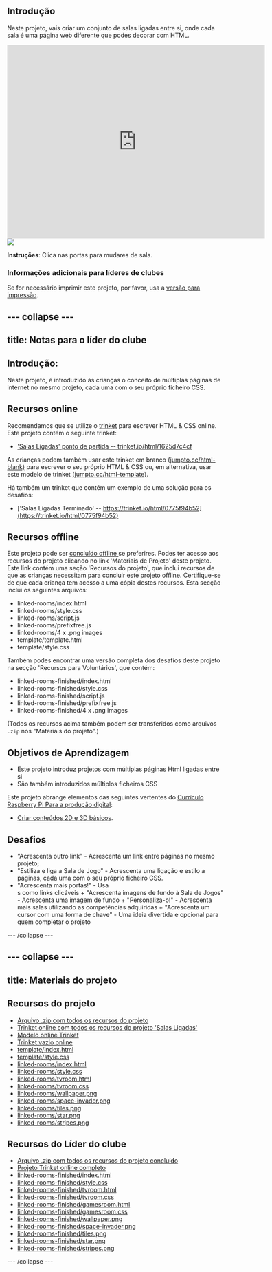 ## Introdução

Neste projeto, vais criar um conjunto de salas ligadas entre si, onde cada sala é uma página web diferente que podes decorar com HTML.

<div class="trinket">
  <iframe src="https://trinket.io/embed/html/0775f94b52?outputOnly=true&start=result" width="600" height="450" frameborder="0" marginwidth="0" marginheight="0" allowfullscreen>
  </iframe>
  <img src="images/rooms-hall-finished.png">
</div>

**Instruções**: Clica nas portas para mudares de sala.

### Informações adicionais para líderes de clubes

Se for necessário imprimir este projeto, por favor, usa a [versão para impressão](https://projects.raspberrypi.org/pt-PT/projects/linked-rooms/print).

--- collapse ---
---
title: Notas para o líder do clube
---
## Introdução:

Neste projeto, é introduzido às crianças o conceito de múltiplas páginas de internet no mesmo projeto, cada uma com o seu próprio ficheiro CSS.

## Recursos online

Recomendamos que se utilize o [trinket](https://trinket.io/) para escrever HTML & CSS online. Este projeto contém o seguinte trinket:

* ['Salas Ligadas' ponto de partida -- trinket.io/html/1625d7c4cf](https://trinket.io/html/1625d7c4cf)

As crianças podem também usar este trinket em branco [(jumpto.cc/html-blank)](http://jumpto.cc/html-blank) para escrever o seu próprio HTML & CSS ou, em alternativa, usar este modelo de trinket [(jumpto.cc/html-template)](http://jumpto.cc/html-template).

Há também um trinket que contém um exemplo de uma solução para os desafios:

* ['Salas Ligadas Terminado' -- https://trinket.io/html/0775f94b52](https://trinket.io/html/0775f94b52)

## Recursos offline

Este projeto pode ser [ concluído offline ](https://www.codeclubprojects.org/en-GB/resources/webdev-working-offline/) se preferires. Podes ter acesso aos recursos do projeto clicando no link 'Materiais de Projeto' deste projeto. Este link contém uma seção 'Recursos do projeto', que inclui recursos de que as crianças necessitam para concluir este projeto offline. Certifique-se de que cada criança tem acesso a uma cópia destes recursos. Esta secção inclui os seguintes arquivos:

* linked-rooms/index.html
* linked-rooms/style.css
* linked-rooms/script.js
* linked-rooms/prefixfree.js
* linked-rooms/4 x .png images
* template/template.html
* template/style.css

Também podes encontrar uma versão completa dos desafios deste projeto na secção 'Recursos para Voluntários', que contém:

* linked-rooms-finished/index.html
* linked-rooms-finished/style.css
* linked-rooms-finished/script.js
* linked-rooms-finished/prefixfree.js
* linked-rooms-finished/4 x .png images

(Todos os recursos acima também podem ser transferidos como arquivos `.zip` nos "Materiais do projeto".)

## Objetivos de Aprendizagem

* Este projeto introduz projetos com múltiplas páginas Html ligadas entre si
* São também introduzidos múltiplos ficheiros CSS

Este projeto abrange elementos das seguintes vertentes do [Currículo Raspberry Pi Para a produção digital](http://rpf.io/curriculum):

* [Criar conteúdos 2D e 3D básicos](https://www.raspberrypi.org/curriculum/design/creator).

## Desafios

* “Acrescenta outro link” - Acrescenta um link entre páginas no mesmo projeto;
* "Estiliza e liga a Sala de Jogo" - Acrescenta uma ligação e estilo a páginas, cada uma com o seu próprio ficheiro CSS. 
* "Acrescenta mais portas!" - Usa <div>s como links clicáveis + "Acrescenta imagens de fundo à Sala de Jogos" - Acrescenta uma imagem de fundo + "Personaliza-o!" - Acrescenta mais salas utilizando as competências adquiridas + "Acrescenta um cursor com uma forma de chave" - Uma ideia divertida e opcional para quem completar o projeto

--- /collapse ---

--- collapse ---
---
title: Materiais do projeto
---
## Recursos do projeto

* [Arquivo .zip com todos os recursos do projeto](resources/rooms-project-resources.zip)
* [Trinket online com todos os recursos do projeto 'Salas Ligadas'](http://trinket.io/html/1625d7c4cf)
* [Modelo online Trinket](http://jumpto.cc/trinket-template)
* [Trinket vazio online](http://jumpto.cc/trinket-blank)
* [template/index.html](resources/template-index.html)
* [template/style.css](resources/template-style.css)
* [linked-rooms/index.html](resources/linked-rooms-index.html)
* [linked-rooms/style.css](resources/linked-rooms-style.css)
* [linked-rooms/tvroom.html](resources/linked-rooms-tvroom.html)
* [linked-rooms/tvroom.css](resources/linked-rooms-tvroom.css)
* [linked-rooms/wallpaper.png](resources/linked-rooms-wallpaper.png)
* [linked-rooms/space-invader.png](resources/linked-rooms-space-invader.png)
* [linked-rooms/tiles.png](resources/linked-rooms-tiles.png)
* [linked-rooms/star.png](resources/linked-rooms-star.png)
* [linked-rooms/stripes.png](resources/linked-rooms-stripes.png)

## Recursos do Líder do clube

* [Arquivo .zip com todos os recursos do projeto concluído](resources/rooms-volunteer-resources.zip)
* [Projeto Trinket online completo ](https://trinket.io/html/0775f94b52)
* [linked-rooms-finished/index.html](resources/linked-rooms-finished-index.html)
* [linked-rooms-finished/style.css](resources/linked-rooms-finished-style.css)
* [linked-rooms-finished/tvroom.html](resources/linked-rooms-finished-tvroom.html)
* [linked-rooms-finished/tvroom.css](resources/linked-rooms-finished-tvroom.css)
* [linked-rooms-finished/gamesroom.html](resources/linked-rooms-finished-gamesroom.html)
* [linked-rooms-finished/gamesroom.css](resources/linked-rooms-finished-gamesroom.css)
* [linked-rooms-finished/wallpaper.png](resources/linked-rooms-finished-wallpaper.png)
* [linked-rooms-finished/space-invader.png](resources/linked-rooms-finished-space-invader.png)
* [linked-rooms-finished/tiles.png](resources/linked-rooms-finished-tiles.png)
* [linked-rooms-finished/star.png](resources/linked-rooms-finished-star.png)
* [linked-rooms-finished/stripes.png](resources/linked-rooms-finished-stripes.png)

--- /collapse ---